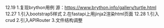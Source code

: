 12.19
1.复现brython用例
源：https://www.brython.info/gallery/turtle.html
12.27
1.引入bootstrap5样式
2.在fastapi上用jinja2渲染html页面
12.28
1.引入crud
2.引入APIRouter
3.文件结构调整
